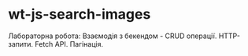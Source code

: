 # wt-js-search-images
Лабораторна робота: Взаємодія з бекендом - CRUD операції. HTTP-запити. Fetch API. Пагінація.
